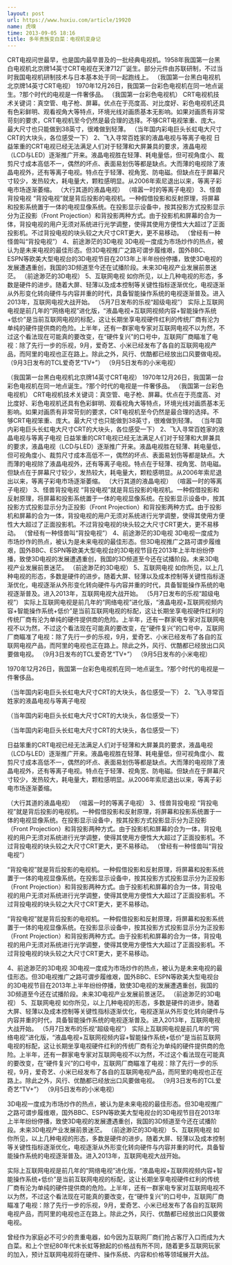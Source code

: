 ```yaml
---
layout: post
url: https://www.huxiu.com/article/19920
name: 虎嗅
time: 2013-09-05 18:16
title: 多年贵族变白菜：电视机变身记
---
```

CRT电视问世最早，也是国内最早普及的一批经典电视机。1958年我国第一台黑白电视机北京牌14英寸CRT电视在天津712厂诞生。部分元件由苏联研制，不过当时我国电视机研制技术与日本基本处于同一起跑线上。 （我国第一台黑白电视机北京牌14英寸CRT电视） 1970年12月26日，我国第一台彩色电视机在同一地点诞生。?那个时代的电视是一件奢侈品。 （我国第一台彩色电视机） CRT电视机技术关键词：真空管、电子枪、屏幕。优点在于亮度高、对比度好、彩色电视机还具有色彩鲜明、观看视角大等特点，环境光线对画质基本无影响。如果对画质有非常苛刻的要求，CRT电视机至今仍然是最合理的选择。不够CRT电视笨重、庞大。最大尺寸也只能做到38英寸，很难做到轻薄。 （当年国内彩电巨头长虹电大尺寸CRT的大块头，各位感受一下） 2、飞入寻常百姓家的液晶电视与等离子电视 日益笨重的CRT电视已经无法满足人们对于轻薄和大屏兼具的要求，液晶电视（LCD与LED）逐渐推广开来。液晶电视胜在轻薄、耗电量低，但可视角度小、裁剪尺寸成本高低不一，偶然的坏点、表面易划伤等都是缺点。大而薄的电视除了液晶电视外，还有等离子电视。特点在于轻薄、视角宽、防电磁。但缺点在于屏幕尺寸较少，发热较大，耗电量大，颗粒感明显。从2006年索尼退出以来，等离子彩电市场逐渐萎缩。 （大行其道的液晶电视） （喧嚣一时的等离子电视） 3、怪兽背投电视 “背投电视”就是背后投影的电视机。一种假借投影和反射原理，将屏幕和投影系统置于一体的电视显像系统。在投影显示设备中，按其投影方式投影显示分为正投影（Front Projection）和背投影两种方式。由于投影机和屏幕的合为一体，背投电视的用户无须对系统进行光学调整，使得其使用方便性大大超过了正面投影机。不过背投电视的块头较之大尺寸CRT更大，更不易移动。 （曾经有一种怪兽叫“背投电视”） 4、前途渺茫的3D电视 3D电视一度成为市场炒作的热点，被认为是未来电视的最佳形态。但3D电视推广之路可谓步履维艰，国外BBC、ESPN等欧美大型电视台的3D电视节目在2013年上半年纷纷停播，致使3D电视的发展遭遇重创，我国的3D频道至今还在试播阶段。未来3D电视产业发展前景迷茫。 （前途渺茫的3D电视） 5、互联网电视 如你所见，以上几种电视的形态，多数是硬件的进步。随着大屏、轻薄以及成本控制等关键性指标逐渐优化，电视逐渐从外形变化转向硬件与内容并重的时代，具备智能操作系统的电视逐渐普及。进入2013年，互联网电视大战开始。 （5月7日发布的乐视“超级电视”） 实际上互联网电视是前几年的“网络电视”进化版，“液晶电视+互联网视频内容+智能操作系统+低价”是当前互联网电视的标配，这让长期坐享电视硬件红利的传统厂商有沦为单纯的硬件提供商的危险。上半年，还有一群家电专家对互联网电视不以为然，不过这个看法现在可能真的要改变，在“硬件复兴”的口号中，互联网厂商瞄准了电视：除了先行一步的乐视，9月，爱奇艺、小米已经发布了各自的互联网电视产品，而阿里的电视也正在路上。除此之外，风行、优酷都已经放出口风要做电视。 （9月3日发布的TCL爱奇艺“TV+”） （9月5日发布的小米电视）

（我国第一台黑白电视机北京牌14英寸CRT电视） 1970年12月26日，我国第一台彩色电视机在同一地点诞生。?那个时代的电视是一件奢侈品。 （我国第一台彩色电视机） CRT电视机技术关键词：真空管、电子枪、屏幕。优点在于亮度高、对比度好、彩色电视机还具有色彩鲜明、观看视角大等特点，环境光线对画质基本无影响。如果对画质有非常苛刻的要求，CRT电视机至今仍然是最合理的选择。不够CRT电视笨重、庞大。最大尺寸也只能做到38英寸，很难做到轻薄。 （当年国内彩电巨头长虹电大尺寸CRT的大块头，各位感受一下） 2、飞入寻常百姓家的液晶电视与等离子电视 日益笨重的CRT电视已经无法满足人们对于轻薄和大屏兼具的要求，液晶电视（LCD与LED）逐渐推广开来。液晶电视胜在轻薄、耗电量低，但可视角度小、裁剪尺寸成本高低不一，偶然的坏点、表面易划伤等都是缺点。大而薄的电视除了液晶电视外，还有等离子电视。特点在于轻薄、视角宽、防电磁。但缺点在于屏幕尺寸较少，发热较大，耗电量大，颗粒感明显。从2006年索尼退出以来，等离子彩电市场逐渐萎缩。 （大行其道的液晶电视） （喧嚣一时的等离子电视） 3、怪兽背投电视 “背投电视”就是背后投影的电视机。一种假借投影和反射原理，将屏幕和投影系统置于一体的电视显像系统。在投影显示设备中，按其投影方式投影显示分为正投影（Front Projection）和背投影两种方式。由于投影机和屏幕的合为一体，背投电视的用户无须对系统进行光学调整，使得其使用方便性大大超过了正面投影机。不过背投电视的块头较之大尺寸CRT更大，更不易移动。 （曾经有一种怪兽叫“背投电视”） 4、前途渺茫的3D电视 3D电视一度成为市场炒作的热点，被认为是未来电视的最佳形态。但3D电视推广之路可谓步履维艰，国外BBC、ESPN等欧美大型电视台的3D电视节目在2013年上半年纷纷停播，致使3D电视的发展遭遇重创，我国的3D频道至今还在试播阶段。未来3D电视产业发展前景迷茫。 （前途渺茫的3D电视） 5、互联网电视 如你所见，以上几种电视的形态，多数是硬件的进步。随着大屏、轻薄以及成本控制等关键性指标逐渐优化，电视逐渐从外形变化转向硬件与内容并重的时代，具备智能操作系统的电视逐渐普及。进入2013年，互联网电视大战开始。 （5月7日发布的乐视“超级电视”） 实际上互联网电视是前几年的“网络电视”进化版，“液晶电视+互联网视频内容+智能操作系统+低价”是当前互联网电视的标配，这让长期坐享电视硬件红利的传统厂商有沦为单纯的硬件提供商的危险。上半年，还有一群家电专家对互联网电视不以为然，不过这个看法现在可能真的要改变，在“硬件复兴”的口号中，互联网厂商瞄准了电视：除了先行一步的乐视，9月，爱奇艺、小米已经发布了各自的互联网电视产品，而阿里的电视也正在路上。除此之外，风行、优酷都已经放出口风要做电视。 （9月3日发布的TCL爱奇艺“TV+”） （9月5日发布的小米电视）

1970年12月26日，我国第一台彩色电视机在同一地点诞生。?那个时代的电视是一件奢侈品。

（当年国内彩电巨头长虹电大尺寸CRT的大块头，各位感受一下） 2、飞入寻常百姓家的液晶电视与等离子电视

（当年国内彩电巨头长虹电大尺寸CRT的大块头，各位感受一下）

（当年国内彩电巨头长虹电大尺寸CRT的大块头，各位感受一下）

日益笨重的CRT电视已经无法满足人们对于轻薄和大屏兼具的要求，液晶电视（LCD与LED）逐渐推广开来。液晶电视胜在轻薄、耗电量低，但可视角度小、裁剪尺寸成本高低不一，偶然的坏点、表面易划伤等都是缺点。大而薄的电视除了液晶电视外，还有等离子电视。特点在于轻薄、视角宽、防电磁。但缺点在于屏幕尺寸较少，发热较大，耗电量大，颗粒感明显。从2006年索尼退出以来，等离子彩电市场逐渐萎缩。

（大行其道的液晶电视） （喧嚣一时的等离子电视） 3、怪兽背投电视 “背投电视”就是背后投影的电视机。一种假借投影和反射原理，将屏幕和投影系统置于一体的电视显像系统。在投影显示设备中，按其投影方式投影显示分为正投影（Front Projection）和背投影两种方式。由于投影机和屏幕的合为一体，背投电视的用户无须对系统进行光学调整，使得其使用方便性大大超过了正面投影机。不过背投电视的块头较之大尺寸CRT更大，更不易移动。 （曾经有一种怪兽叫“背投电视”）

“背投电视”就是背后投影的电视机。一种假借投影和反射原理，将屏幕和投影系统置于一体的电视显像系统。在投影显示设备中，按其投影方式投影显示分为正投影（Front Projection）和背投影两种方式。由于投影机和屏幕的合为一体，背投电视的用户无须对系统进行光学调整，使得其使用方便性大大超过了正面投影机。不过背投电视的块头较之大尺寸CRT更大，更不易移动。

“背投电视”就是背后投影的电视机。一种假借投影和反射原理，将屏幕和投影系统置于一体的电视显像系统。在投影显示设备中，按其投影方式投影显示分为正投影（Front Projection）和背投影两种方式。由于投影机和屏幕的合为一体，背投电视的用户无须对系统进行光学调整，使得其使用方便性大大超过了正面投影机。不过背投电视的块头较之大尺寸CRT更大，更不易移动。

4、前途渺茫的3D电视 3D电视一度成为市场炒作的热点，被认为是未来电视的最佳形态。但3D电视推广之路可谓步履维艰，国外BBC、ESPN等欧美大型电视台的3D电视节目在2013年上半年纷纷停播，致使3D电视的发展遭遇重创，我国的3D频道至今还在试播阶段。未来3D电视产业发展前景迷茫。 （前途渺茫的3D电视） 5、互联网电视 如你所见，以上几种电视的形态，多数是硬件的进步。随着大屏、轻薄以及成本控制等关键性指标逐渐优化，电视逐渐从外形变化转向硬件与内容并重的时代，具备智能操作系统的电视逐渐普及。进入2013年，互联网电视大战开始。 （5月7日发布的乐视“超级电视”） 实际上互联网电视是前几年的“网络电视”进化版，“液晶电视+互联网视频内容+智能操作系统+低价”是当前互联网电视的标配，这让长期坐享电视硬件红利的传统厂商有沦为单纯的硬件提供商的危险。上半年，还有一群家电专家对互联网电视不以为然，不过这个看法现在可能真的要改变，在“硬件复兴”的口号中，互联网厂商瞄准了电视：除了先行一步的乐视，9月，爱奇艺、小米已经发布了各自的互联网电视产品，而阿里的电视也正在路上。除此之外，风行、优酷都已经放出口风要做电视。 （9月3日发布的TCL爱奇艺“TV+”） （9月5日发布的小米电视）

3D电视一度成为市场炒作的热点，被认为是未来电视的最佳形态。但3D电视推广之路可谓步履维艰，国外BBC、ESPN等欧美大型电视台的3D电视节目在2013年上半年纷纷停播，致使3D电视的发展遭遇重创，我国的3D频道至今还在试播阶段。未来3D电视产业发展前景迷茫。 （前途渺茫的3D电视） 5、互联网电视 如你所见，以上几种电视的形态，多数是硬件的进步。随着大屏、轻薄以及成本控制等关键性指标逐渐优化，电视逐渐从外形变化转向硬件与内容并重的时代，具备智能操作系统的电视逐渐普及。进入2013年，互联网电视大战开始。

实际上互联网电视是前几年的“网络电视”进化版，“液晶电视+互联网视频内容+智能操作系统+低价”是当前互联网电视的标配，这让长期坐享电视硬件红利的传统厂商有沦为单纯的硬件提供商的危险。上半年，还有一群家电专家对互联网电视不以为然，不过这个看法现在可能真的要改变，在“硬件复兴”的口号中，互联网厂商瞄准了电视：除了先行一步的乐视，9月，爱奇艺、小米已经发布了各自的互联网电视产品，而阿里的电视也正在路上。除此之外，风行、优酷都已经放出口风要做电视。

曾经作为家庭必不可少的贵重电器，如今因为互联网厂商们抢占客厅入口而成为大白菜。和上个世纪80年代末长虹等掀起的价格战有所不同，随着更多互联网玩家的加入，预计互联网电视将在硬件、操作系统、内容和价格等领域展开大战。

